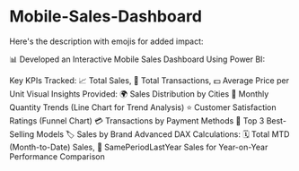 # Mobile-Sales-Dashboard

Here's the description with emojis for added impact:

📊 Developed an Interactive Mobile Sales Dashboard Using Power BI:

Key KPIs Tracked: 📈 Total Sales, 🛒 Total Transactions, 💵 Average Price per Unit
Visual Insights Provided:
🌍 Sales Distribution by Cities
📅 Monthly Quantity Trends (Line Chart for Trend Analysis)
⭐ Customer Satisfaction Ratings (Funnel Chart)
💳 Transactions by Payment Methods
📱 Top 3 Best-Selling Models
🏷️ Sales by Brand
Advanced DAX Calculations: 🗓️ Total MTD (Month-to-Date) Sales, 📆 SamePeriodLastYear Sales for Year-on-Year Performance Comparison
